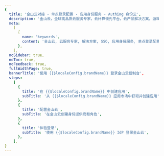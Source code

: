 ```yaml
---
{
  title: '金山云对接 - 单点登录配置 - 应用身份服务 - Authing 身份云',
  description: '金山云，全球高品质云服务专家，云计算领先平台，云产品解决方案，游戏云平台，先进医疗云平台，专业政务云、音视频解决方案。',
  meta:
    [
      {
        name: 'keywords',
        content: '金山云, 云服务专家, 解决方案, SSO, 应用身份服务, 单点登录配置, Authing身份云',
      },
    ],
  noSidebar: true,
  noToc: true,
  noFeedback: true,
  fullWidthPage: true,
  bannerTitle: '使用 {{$localeConfig.brandName}} 登录金山云控制台',
  steps:
    [
      {
        title: '在 {{$localeConfig.brandName}} 中创建应用',
        subTitle: '从 {{$localeConfig.brandName}} 应用市场中获取并创建应用',
      },
      {
        title: '配置金山云',
        subTitle: '在金山云创建身份提供商和角色',
      },
      {
        title: '体验登录',
        subTitle: '使用 {{$localeConfig.brandName}} IdP 登录金山云',
      },
    ],
}
---
```


<IntegrationDetail/>
